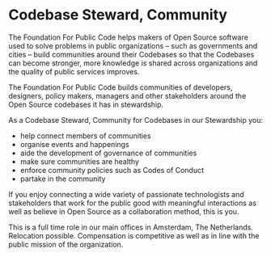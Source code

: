 # Codebase Steward, Community

The Foundation For Public Code helps makers of Open Source software used to solve problems in public organizations – such as governments and cities – build communities around their Codebases so that the Codebases can become stronger, more knowledge is shared across organizations and the quality of public services improves.

The Foundation For Public Code builds communities of developers, designers, policy makers, managers and other stakeholders around the Open Source codebases it has in stewardship.

As a Codebase Steward, Community for Codebases in our Stewardship you:

* help connect members of communities
* organise events and happenings
* aide the development of governance of communities
* make sure communities are healthy
* enforce community policies such as Codes of Conduct
* partake in the community

If you enjoy connecting a wide variety of passionate technologists and stakeholders that work for the public good with meaningful interactions as well as believe in Open Source as a collaboration method, this is you.

This is a full time role in our main offices in Amsterdam, The Netherlands. Relocation possible. Compensation is competitive as well as in line with the public mission of the organization.
